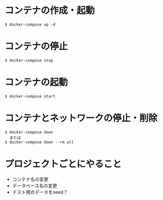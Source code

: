 # コンテナの作成・起動
    $ docker-compose up -d

# コンテナの停止
    $ docker-compose stop

# コンテナの起動
    $ docker-compose start


# コンテナとネットワークの停止・削除
    $ docker-compose down
      または
    $ docker-compose down --rm all


# プロジェクトごとにやること

- コンテナ名の変更
- データベース名の変更
- テスト用のデータをseed？

